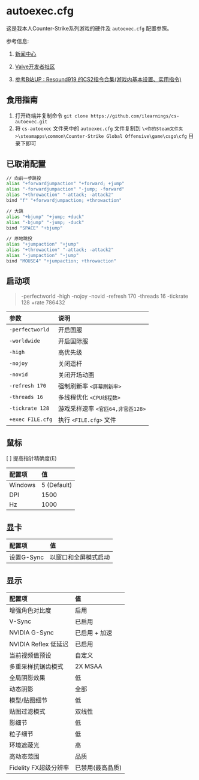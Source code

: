 # autoexec.cfg

这是我本人Counter-Strike系列游戏的硬件及 ```autoexec.cfg``` 配置参照。

参考信息:

1. [新闻中心](https://store.steampowered.com/news/app/730)

2. [Valve开发者社区](https://developer.valvesoftware.com/wiki)

3. [参考B站UP : Resound919 的CS2指令合集(游戏内基本设置、实用指令)](https://www.bilibili.com/opus/919897577226240086)

## 食用指南

1. 打开终端并复制命令 ```git clone https://github.com/ilearnings/cs-autoexec.git``` 
2. 将 ```cs-autoexec``` 文件夹中的 ```autoexec.cfg``` 文件复制到 ```\<你的Steam文件夹>\steamapps\common\Counter-Strike Global Offensive\game\csgo\cfg``` 目录下即可

## 已取消配置

```zsh
// 向前一步跳投
alias "+forwardjumpaction" "+forward; +jump"
alias "-forwardjumpaction" "-jump; -forward"
alias "+throwaction" "-attack; -attack2"
bind "f" "+forwardjumpaction; +throwaction"

// 大跳
alias "+bjump" "+jump; +duck"
alias "-bjump" "-jump; -duck"
bind "SPACE" "+bjump"

// 原地跳投
alias "+jumpaction" "+jump"
alias "+throwaction" "-attack; -attack2"
alias "-jumpaction" "-jump"
bind "MOUSE4" "+jumpaction; +throwaction"
```

## 启动项

> -perfectworld -high -nojoy -novid -refresh 170 -threads 16 -tickrate 128 +rate 786432

| 参数 | 说明 |
| :--- | :--- |
| `-perfectworld` | 开启国服 |
| `-worldwide` | 开启国际服 |
| `-high` | 高优先级 |
| `-nojoy` | 关闭遥杆 |
| `-novid` | 关闭开场动画 |
| `-refresh 170` | 强制刷新率 `<屏幕刷新率>` |
| `-threads 16` | 多线程优化 `<CPU线程数>` |
| `-tickrate 128` | 游戏采样速率 `<官匹64,非官匹128>` |
| `+exec FILE.cfg` | 执行 `<FILE.cfg>` 文件 |

## 鼠标

[ ] 提高指针精确度(E)

| 配置项 | 值 |
| :--- | :--- |
| Windows | 5 (Default) |
| DPI | 1500 |
| Hz | 1000 |

## 显卡

| 配置项 | 值 |
| :--- | :--- |
| 设置G-Sync | 以窗口和全屏模式启动 |

## 显示

| 配置项 | 值 |
| :--- | :--- |
| 增强角色对比度 | 启用 |
| V-Sync | 已启用 |
| NVIDIA G-Sync | 已启用 + 加速 |
| NVIDIA Reflex 低延迟 | 已启用 |
| 当前视频值预设 | 自定义 |
| 多重采样抗锯齿模式 | 2X MSAA |
| 全局阴影效果 | 低 |
| 动态阴影 | 全部 |
| 模型/贴图细节 | 低 |
| 贴图过滤模式 | 双线性 |
| 影细节 | 低 |
| 粒子细节 | 低 |
| 环境遮蔽光 | 高 |
| 高动态范围 | 品质 |
| Fidelity FX超级分辨率 | 已禁用(最高品质) |